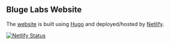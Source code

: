 ## Bluge Labs Website

The [website](https://blugelabs.com/) is built using [Hugo](https://gohugo.io/) and deployed/hosted by [Netlify](https://www.netlify.com/).

[![Netlify Status](https://api.netlify.com/api/v1/badges/682ed6af-8665-4ea2-85e7-80be0af58dd9/deploy-status)](https://app.netlify.com/sites/blugelabs/deploys)